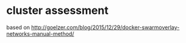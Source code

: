 cluster assessment
==================

based on http://goelzer.com/blog/2015/12/29/docker-swarmoverlay-networks-manual-method/
